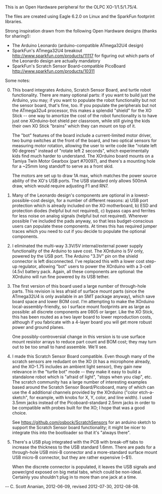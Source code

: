 This is an Open Hardware peripheral for the OLPC XO-1/1.5/1.75/4.

The files are created using Eagle 6.2.0 on Linux and the SparkFun footprint
libraries.

Strong inspiration drawn from the following Open Hardware designs (thanks for
sharing!):
* The Arduino Leonardo (arduino-compatible ATmega32U4 design)
* SparkFun's ATmega32U4 breakout <http://www.sparkfun.com/products/11117>
  for figuring out which parts of the Leonardo design are actually
  mandatory
* SparkFun's Scratch Sensor Board-compatible PicoBoard
    <http://www.sparkfun.com/products/10311>

Some notes:

0. This board integrates Arduino, Scratch Sensor Board, and turtle robot
   functionality.  There are many optional parts: if you want to build
   just the Arduino, you may; if you want to populate the robot functionality
   but not the sensor board, that's fine, too.  If you populate the
   peripherals but not the ATmega32u4 processor, this makes a splendid
   "shield" for the XO Stick -- one way to amortize the cost of
   the robot functionality is to have just one XOrduino-bot shield per
   classroom, while still giving the kids their own XO Stick "brains"
   which they can mount on top of it.

    The "bot" features of the board include a current-limited motor driver,
   two bump switches at the front of the board, and two optical sensors
   for measuring motor rotation, allowing the user to write code like
   "rotate left 90 degrees" instead of "rotate left 2 seconds", which
   experimentally kids find much harder to understand.  The XOrduino
   board mounts on a Tamiya Twin Motor Gearbox (part #70097), and there's
   a mounting hole for a ~25mm long standoff to serve as a front skid.

    The motors are set up to draw 1A max, which matches the power source
   ability of the XO's USB ports.  The USB standard only allows 500mA
   draw, which would require adjusting F1 and RN7.

1. Many of the Leonardo design's components are optional in a
   lowest-possible-cost design, for a number of different reasons:
   a) USB port protection which is already included on the XO
      motherboard,
   b) ESD and protection diodes (helpful but not required),
   c) bypass caps and ferrites for less noise on analog signals
      (helpful but not required).
   Wherever possible I've included the pads anyway, so that less
   budget-conscious users can populate these components.  At times
   this has required jumper traces which you need to cut if you
   decide to populate the optional components.

2. I eliminated the multi-way 3.3V/5V internal/external power supply
   functionality of the Arduino to save cost.  The XOrduino is 5V
   only, powered by the USB port.  The Arduino "3.3V" pin on the
   shield connector is left disconnected.  I've replaced this with
   a lower cost step-up regulator, allowing "bot" users to power
   the XOrduino with a 3-cell (4.5v) battery pack.  Again, all
   these components are optional: the XOrduino will run fine
   powered by its USB tether.

3. The first version of this board used a large number of through-hole
   parts.  This revision is less afraid of surface mount parts (since
   the ATmega32U4 is only available in an SMT package anyway), which
   save board space and lower BOM cost.  I'm attempting to make the
   XOrduino local-assembly-friendly, so I surface mount footprints are
   as large as possible: all discrete components are 0805 or larger.
   Like the XO Stick, this has been routed as a two layer board to
   lower reproduction costs, although if you fabricate with a 4-layer
   board you will get more robust power and ground planes.

    One possibly-controversial change in this version is to use
   surface mount resistor arrays to reduce part count and BOM cost;
   they may turn out to be too small to hand assemble.  We'll see.

4. I made this Scratch Sensor Board compatible.  Even though many of
   the scratch sensors are redudant on the XO (it has a microphone
   already, and the XO-1.75 includes an ambient light sensor), they
   gain new relevance in the "turtle bot" mode -- they make it easy to
   build a standalone robot which is "afraid of light", "stops when
   you clap", etc.  The scratch community has a large number of
   interesting examples based around the Scratch Sensor
   Board/Picoboard, many of which can use the 4 additional channels
   provided by the XOrduino ("color etch-a-sketch", for example, with
   knobs for X, Y, color, and line width).  I used 3.5mm jacks instead
   of the Picoboard-standard 2.5mm jacks in order to be compatible
   with probes built for the XO; I hope that was a good choice.

    See https://github.com/osbock/ScratchSensors for an arduino sketch
   to support the Scratch Sensor board functionality; it might be nicer
   to integrate this into the bootloader so that it's "always there".

5. There's a USB plug integrated with the PCB with break-off tabs to
   increase the thickness to the USB standard 1.6mm.  There are pads
   for a through-hole USB mini-B connector and a more-standard surface
   mount USB micro-B connector, but they are rather expensive (~$1).

    When the discrete connector is populated, it leaves the USB
   signals and power/gnd exposed on big metal tabs, which could be
   non-ideal.  Certainly you shouldn't plug in to more than one jack
   at a time.

  -- C. Scott Ananian, 2012-06-09, revised 2012-07-30, 2012-08-08.
